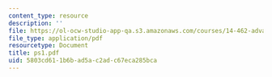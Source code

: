 ```yaml
---
content_type: resource
description: ''
file: https://ol-ocw-studio-app-qa.s3.amazonaws.com/courses/14-462-advanced-macroeconomics-ii-spring-2004/5803cd611b6bad5ac2adc67eca285bca_ps1.pdf
file_type: application/pdf
resourcetype: Document
title: ps1.pdf
uid: 5803cd61-1b6b-ad5a-c2ad-c67eca285bca
---
```


